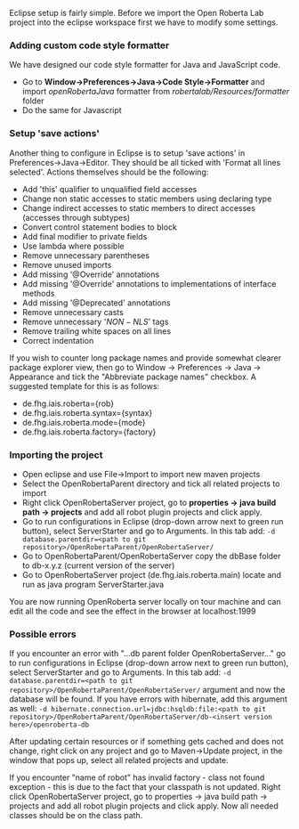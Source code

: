Eclipse setup is fairly simple. Before we import the Open Roberta Lab project into the eclipse workspace first we have to modify some settings.

### Adding custom code style formatter 

We have designed our code style formatter for Java and JavaScript code. 

* Go to **Window->Preferences->Java->Code Style->Formatter** and import _openRobertaJava_ formatter from _robertalab/Resources/formatter_ folder
* Do the same for Javascript

### Setup 'save actions'

Another thing to configure in Eclipse is to setup 'save actions' in Preferences->Java->Editor. They should be all ticked with 'Format all lines selected'. Actions themselves should be the following:

* Add 'this' qualifier to unqualified field accesses
* Change non static accesses to static members using declaring type
* Change indirect accesses to static members to direct accesses (accesses through subtypes)
* Convert control statement bodies to block
* Add final modifier to private fields
* Use lambda where possible
* Remove unnecessary parentheses
* Remove unused imports
* Add missing '@Override' annotations
* Add missing '@Override' annotations to implementations of interface methods
* Add missing '@Deprecated' annotations
* Remove unnecessary casts
* Remove unnecessary '$NON-NLS$' tags
* Remove trailing white spaces on all lines
* Correct indentation

If you wish to counter long package names and provide somewhat clearer package explorer view, then go to Window -> Preferences -> Java -> Appearance and tick the "Abbreviate package names" checkbox. A suggested template for this is as follows:

* de.fhg.iais.roberta={rob}
* de.fhg.iais.roberta.syntax={syntax}
* de.fhg.iais.roberta.mode={mode}
* de.fhg.iais.roberta.factory={factory}

### Importing the project

* Open eclipse and use File->Import to import new maven projects
* Select the OpenRobertaParent directory and tick all related projects to import
* Right click OpenRobertaServer project, go to **properties -> java build path -> projects** and add all robot plugin projects and click apply.
* Go to run configurations in Eclipse (drop-down arrow next to green run button), select ServerStarter and go to Arguments. 
In this tab add:
`-d database.parentdir=<path to git repository>/OpenRobertaParent/OpenRobertaServer/` 
* Go to OpenRobertaParent/OpenRobertaServer copy the dbBase folder to db-x.y.z (current version of the server)
* Go to OpenRobertaServer project (de.fhg.iais.roberta.main) locate and run as java program ServerStarter.java

You are now running OpenRoberta server locally on tour machine and can edit all the code and see the effect in the browser at localhost:1999

### Possible errors

If you encounter an error with "...db parent folder OpenRobertaServer..." go to run configurations in Eclipse (drop-down arrow next to green run button), select ServerStarter and go to Arguments. 
In this tab add:
`-d database.parentdir=<path to git repository>/OpenRobertaParent/OpenRobertaServer/` 
argument and now the database will be found. 
If you have errors with hibernate, add this argument as well: 
`-d hibernate.connection.url=jdbc:hsqldb:file:<path to git repository>/OpenRobertaParent/OpenRobertaServer/db-<insert version here>/openroberta-db`

After updating certain resources or if something gets cached and does not change, right click on any project and go to Maven->Update project, in the window that pops up, select all related projects and update.


If you encounter "name of robot" has invalid factory - class not found exception - this is due to the fact that your classpath is not updated. Right click OpenRobertaServer project, go to properties -> java build path -> projects and add all robot plugin projects and click apply. Now all needed classes should be on the class path.




